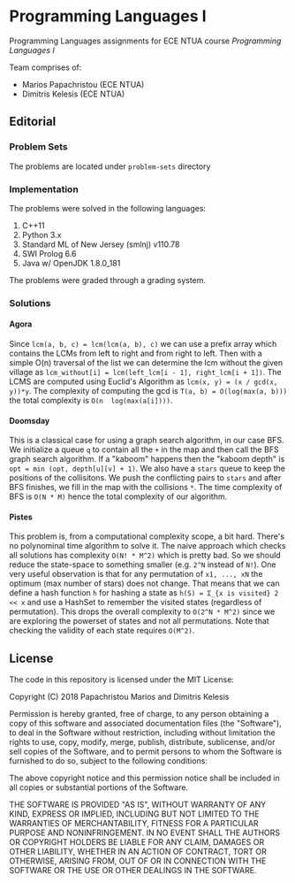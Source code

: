 # Programming Languages I

Programming Languages assignments for ECE NTUA course _Programming Languages I_

Team comprises of:

- Marios Papachristou (ECE NTUA)
- Dimitris Kelesis (ECE NTUA)

## Editorial

### Problem Sets

The problems are located under `problem-sets` directory

### Implementation

The problems were solved in the following languages:

 1. C++11
 2. Python 3.x
 3. Standard ML of New Jersey (smlnj) v110.78
 4. SWI Prolog 6.6
 5. Java w/ OpenJDK 1.8.0_181

The problems were graded through a grading system.

### Solutions

#### Agora

Since `lcm(a, b, c) = lcm(lcm(a, b), c)` we can use a prefix array which contains the LCMs from left to right and from right to left. Then with a simple O(n) traversal of the list we can determine the lcm without the given village as `lcm_without[i] = lcm(left_lcm[i - 1], right_lcm[i + 1])`. The LCMS are computed using Euclid's Algorithm as `lcm(x, y) = (x / gcd(x, y))*y`. The complexity of computing the gcd is `T(a, b) = O(log(max(a, b)))` the total complexity is `O(n  log(max(a[i])))`.

#### Doomsday

This is a classical case for using a graph search algorithm, in our case BFS. We initialize a queue `q` to contain all the `+` in the map and then call the BFS graph search algorithm. If a "kaboom" happens then the "kaboom depth" is `opt = min (opt, depth[u][v] + 1)`. We also have a `stars` queue to keep the positions of the collisitons. We push the conflicting pairs to `stars` and after BFS finishes, we fill in the map with the collisions `*`. The time complexity of BFS is `O(N * M)` hence the total complexity of our algorithm.

#### Pistes

This problem is, from a computational complexity scope, a bit hard. There's no polynominal time algorithm to solve it. The naive approach which checks all solutions has complexity `O(N! * M^2)` which is pretty bad. So we should reduce the state-space to something smaller (e.g. `2^N` instead of `N!`). One very useful observation is that for any permutation of `x1, ..., xN` the optimum (max number of stars) does not change. That means that we can define a hash function `h` for hashing a state as `h(S) = Σ_{x is visited} 2 << x` and use a HashSet to remember the visited states (regardless of permutation). This drops the overall complexity to `O(2^N * M^2)` since we are exploring the powerset of states and not all permutations. Note that checking the validity of each state requires `O(M^2)`.



## License

The code in this repository is licensed under the MIT License:

Copyright (C) 2018 Papachristou Marios and Dimitris Kelesis

Permission is hereby granted, free of charge, to any person obtaining a copy of this software and associated documentation files (the "Software"), to deal in the Software without restriction, including without limitation the rights to use, copy, modify, merge, publish, distribute, sublicense, and/or sell copies of the Software, and to permit persons to whom the Software is furnished to do so, subject to the following conditions:

The above copyright notice and this permission notice shall be included in all copies or substantial portions of the Software.

THE SOFTWARE IS PROVIDED "AS IS", WITHOUT WARRANTY OF ANY KIND, EXPRESS OR IMPLIED, INCLUDING BUT NOT LIMITED TO THE WARRANTIES OF MERCHANTABILITY, FITNESS FOR A PARTICULAR PURPOSE AND NONINFRINGEMENT. IN NO EVENT SHALL THE AUTHORS OR COPYRIGHT HOLDERS BE LIABLE FOR ANY CLAIM, DAMAGES OR OTHER LIABILITY, WHETHER IN AN ACTION OF CONTRACT, TORT OR OTHERWISE, ARISING FROM, OUT OF OR IN CONNECTION WITH THE SOFTWARE OR THE USE OR OTHER DEALINGS IN THE SOFTWARE.
